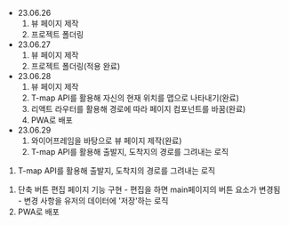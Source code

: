 * 23.06.26
  1. 뷰 페이지 제작
  2. 프로젝트 폴더링
* 23.06.27
  1. 뷰 페이지 제작
  2. 프로젝트 폴더링(적용 완료)
* 23.06.28
  1. 뷰 페이지 제작
  2. T-map API를 활용해 자신의 현재 위치를 맵으로 나타내기(완료)
  3. 리액트 라우터를 활용해 경로에 따라 페이지 컴포넌트를 바꿈(완료)
  4. PWA로 배포
* 23.06.29
  1. 와이어프레임을 바탕으로 뷰 페이지 제작(완료)
  2. T-map API를 활용해 출발지, 도착지의 경로를 그려내는 로직


<!--* 작업 현황 -->
  <!-- ! 진행중인 작업 -->
  1. T-map API를 활용해 출발지, 도착지의 경로를 그려내는 로직
  <!-- ? 진행이 필요한 작업 -->
  1. 단축 버튼 편집 페이지 기능 구현
    - 편집을 하면 main페이지의 버튼 요소가 변경됨
    - 변경 사항을 유저의 데이터에 '저장'하는 로직
  2. PWA로 배포